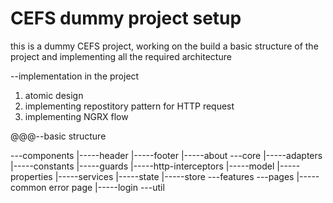 # CEFS dummy project setup
this is a dummy CEFS project, working on the build a basic structure of the project and implementing all the required architecture


--implementation in the project
1. atomic design 
2. implementing repostitory pattern for HTTP request
3. implementing NGRX flow


@@@--basic structure
 
---components
|-----header
|-----footer
|-----about
---core
|-----adapters
|-----constants
|-----guards
|-----http-interceptors
|-----model
|-----properties
|-----services
|-----state
|-----store
---features
---pages
|-----common error page
|-----login
---util
